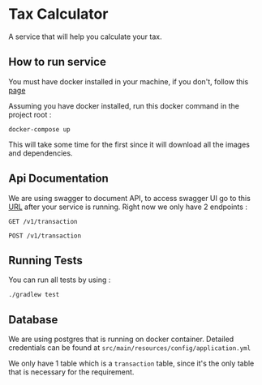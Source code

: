 # Tax Calculator
A service that will help you calculate your tax.

## How to run service
You must have docker installed in your machine, if you don't, follow this [page](https://docs.docker.com/v17.12/install/)

Assuming you have docker installed, run this docker command in the project root :
```
docker-compose up
```
This will take some time for the first since it will download all the images and dependencies.

## Api Documentation
We are using swagger to document API, to access swagger UI go to this [URL](http://localhost:8080/swagger-ui.html#/) after your service is running.
Right now we only have 2 endpoints :
```
GET /v1/transaction
```
```
POST /v1/transaction
```

## Running Tests
You can run all tests by using :
```
./gradlew test
```

## Database

We are using postgres that is running on docker container. Detailed credentials can be found at `src/main/resources/config/application.yml`

We only have 1 table which is a `transaction` table, since it's the only table that is necessary for the requirement.

